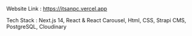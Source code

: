 Website Link : https://itsanpc.vercel.app

Tech Stack : Next.js 14, React & React Carousel, Html, CSS, Strapi CMS, PostgreSQL, Cloudinary

